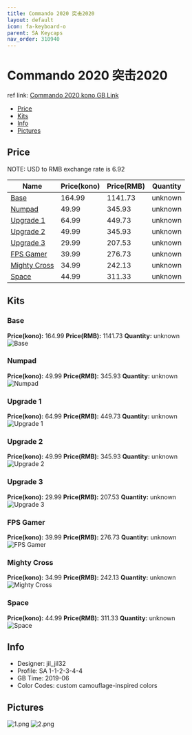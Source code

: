 ```yaml
---
title: Commando 2020 突击2020
layout: default
icon: fa-keyboard-o
parent: SA Keycaps
nav_order: 310940
---
```


# Commando 2020 突击2020

ref link: [Commando 2020 kono GB Link](https://kono.store/products/2020-commando-keycap-set)

* [Price](#price)
* [Kits](#kits)
* [Info](#info)
* [Pictures](#pictures)


## Price  
NOTE: USD to RMB exchange rate is 6.92

| Name          | Price(kono)    |  Price(RMB) | Quantity |
| ------------- | ------------ |  ---------- | -------- |
|[Base](#base)|164.99|1141.73|unknown|
|[Numpad](#numpad)|49.99|345.93|unknown|
|[Upgrade 1](#upgrade-1)|64.99|449.73|unknown|
|[Upgrade 2](#upgrade-2)|49.99|345.93|unknown|
|[Upgrade 3](#upgrade-3)|29.99|207.53|unknown|
|[FPS Gamer](#fps-gamer)|39.99|276.73|unknown|
|[Mighty Cross](#mighty-cross)|34.99|242.13|unknown|
|[Space](#space)|44.99|311.33|unknown|


## Kits
### Base
**Price(kono):** 164.99    **Price(RMB):** 1141.73    **Quantity:** unknown  
<img src="{{ 'assets/images/sa-keycaps/commando2020/kits_pics/base.png' | relative_url }}" alt="Base" class="image featured">

### Numpad
**Price(kono):** 49.99    **Price(RMB):** 345.93    **Quantity:** unknown  
<img src="{{ 'assets/images/sa-keycaps/commando2020/kits_pics/numpad.png' | relative_url }}" alt="Numpad" class="image featured">

### Upgrade 1
**Price(kono):** 64.99    **Price(RMB):** 449.73    **Quantity:** unknown  
<img src="{{ 'assets/images/sa-keycaps/commando2020/kits_pics/upgrade-1.png' | relative_url }}" alt="Upgrade 1" class="image featured">

### Upgrade 2
**Price(kono):** 49.99    **Price(RMB):** 345.93    **Quantity:** unknown  
<img src="{{ 'assets/images/sa-keycaps/commando2020/kits_pics/upgrade-2.png' | relative_url }}" alt="Upgrade 2" class="image featured">

### Upgrade 3
**Price(kono):** 29.99    **Price(RMB):** 207.53    **Quantity:** unknown  
<img src="{{ 'assets/images/sa-keycaps/commando2020/kits_pics/upgrade-3.png' | relative_url }}" alt="Upgrade 3" class="image featured">

### FPS Gamer
**Price(kono):** 39.99    **Price(RMB):** 276.73    **Quantity:** unknown  
<img src="{{ 'assets/images/sa-keycaps/commando2020/kits_pics/fps-gamer.png' | relative_url }}" alt="FPS Gamer" class="image featured">

### Mighty Cross
**Price(kono):** 34.99    **Price(RMB):** 242.13    **Quantity:** unknown  
<img src="{{ 'assets/images/sa-keycaps/commando2020/kits_pics/mighty-cross.png' | relative_url }}" alt="Mighty Cross" class="image featured">

### Space
**Price(kono):** 44.99    **Price(RMB):** 311.33    **Quantity:** unknown  
<img src="{{ 'assets/images/sa-keycaps/commando2020/kits_pics/space.png' | relative_url }}" alt="Space" class="image featured">


## Info
* Designer: jil_jil32
* Profile: SA 1-1-2-3-4-4
* GB Time: 2019-06
* Color Codes: custom camouflage-inspired colors  


## Pictures
<img src="{{ 'assets/images/sa-keycaps/commando2020/rendering_pics/1.png' | relative_url }}" alt="1.png" class="image featured">
<img src="{{ 'assets/images/sa-keycaps/commando2020/rendering_pics/2.png' | relative_url }}" alt="2.png" class="image featured">
